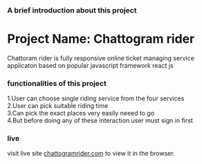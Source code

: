 ### A brief introduction about this project
# Project Name: Chattogram rider
Chattoram rider is fully  responsive online ticket managing service applicaton based on popular javascript framework react js
### functionalities of this project
1.User can choose single riding service from the four services \
2.User can pick suitable riding time \
3.Can pick the exact places very easily neeed to go \
4.But before doing any of these interaction user must sign in first

### live
visit live site [chattogramrider.com](https://agitated-morse-443f2b.netlify.app/) to view it in the browser.


